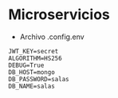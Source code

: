 # Microservicios

* Archivo .config.env
```
JWT_KEY=secret
ALGORITHM=HS256
DEBUG=True
DB_HOST=mongo
DB_PASSWORD=salas
DB_NAME=salas
```
